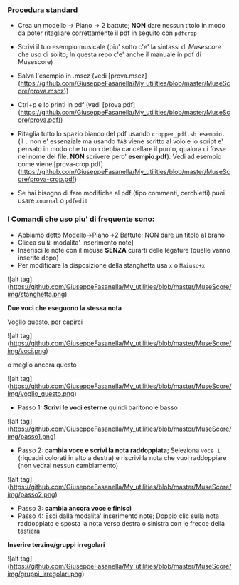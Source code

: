 ### Procedura standard

* Crea un modello -> Piano -> 2 battute; **NON** dare nessun titolo in modo da poter ritagliare correttamente il pdf in seguito con `pdfcrop`

* Scrivi il tuo esempio musicale (piu' sotto c'e' la sintassi di *Musescore* che uso di solito; In questa repo c'e' anche il manuale in pdf di Musescore)

* Salva l'esempio in .mscz (vedi [prova.mscz] (https://github.com/GiuseppeFasanella/My_utilities/blob/master/MuseScore/prova.mscz))

* Ctrl+p e lo printi in pdf (vedi [prova.pdf] (https://github.com/GiuseppeFasanella/My_utilities/blob/master/MuseScore/prova.pdf))

* Ritaglia tutto lo spazio bianco del pdf usando `cropper_pdf.sh esempio.` (il `.` non e' essenziale ma usando `TAB` viene scritto al volo e lo script e' pensato in modo che tu non debba cancellare il punto, qualora ci fosse nel nome del file. **NON** scrivere pero' **esempio.pdf**). Vedi ad esempio come viene [prova-crop.pdf] (https://github.com/GiuseppeFasanella/My_utilities/blob/master/MuseScore/prova-crop.pdf)

* Se hai bisogno di fare modifiche al pdf (tipo commenti, cerchietti) puoi usare `xournal` o `pdfedit` 

### I Comandi che uso piu' di frequente sono:

* Abbiamo detto Modello->Piano->2 Battute; NON dare un titolo al brano
* Clicca su `N`: modalita' inserimento note]
* Inserisci le note con il mouse **SENZA** curarti delle legature (quelle vanno inserite dopo)
* Per modificare la disposizione della stanghetta usa `x` o `Maiusc+x`

![alt tag] (https://github.com/GiuseppeFasanella/My_utilities/blob/master/MuseScore/img/stanghetta.png)

**Due voci che eseguono la stessa nota**

Voglio questo, per capirci

![alt tag] (https://github.com/GiuseppeFasanella/My_utilities/blob/master/MuseScore/img/voci.png)

o meglio ancora questo

![alt tag] (https://github.com/GiuseppeFasanella/My_utilities/blob/master/MuseScore/img/voglio_questo.png)

* Passo 1: **Scrivi le voci esterne** quindi baritono e basso

![alt tag] (https://github.com/GiuseppeFasanella/My_utilities/blob/master/MuseScore/img/passo1.png)

* Passo 2: **cambia voce e scrivi la nota raddoppiata**; Seleziona `voce 1` (riquadri colorati in alto a destra)
 e riscrivi la nota che vuoi raddoppiare (non vedrai nessun cambiamento)

![alt tag] (https://github.com/GiuseppeFasanella/My_utilities/blob/master/MuseScore/img/passo2.png)

* Passo 3: **cambia ancora voce e finisci**
* Passo 4: Esci dalla modalita' inserimento note; Doppio clic sulla nota raddoppiato e sposta la nota verso destra o sinistra con le frecce della tastiera

**Inserire terzine/gruppi irregolari**

![alt tag] (https://github.com/GiuseppeFasanella/My_utilities/blob/master/MuseScore/img/gruppi_irregolari.png)
